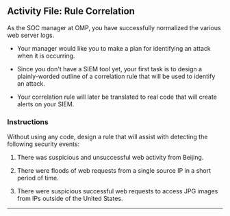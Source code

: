 ## Activity File: Rule Correlation


As the SOC manager at OMP, you have successfully normalized the various web server logs.

- Your manager would like you to make a plan for identifying an attack when it is occurring.

- Since you don't have a SIEM tool yet, your first task is to design a plainly-worded outline of a correlation rule that will be used to identify an attack.

- Your correlation rule will later be translated to real code that will create alerts on your SIEM.



### Instructions

Without using any code, design a rule that will assist with detecting the following security events:

1. There was suspicious and unsuccessful web activity from Beijing.
   
2. There were floods of web requests from a single source IP in a short period of time.
   
3. There were suspicious successful web requests to access JPG images from IPs outside of the United States.

---
